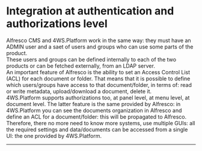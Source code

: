 # Integration at authentication and authorizations level

Alfresco CMS and 4WS.Platform work in the same way: they must have an ADMIN user and a saet of users and groups who can use some parts of the product.  
These users and groups can be defined internally to each of the two products or can be fetched externally, from an LDAP server.  
An important feature of Alfresco is the ability to set an Access Control List \(ACL\) for each document or folder. That means that it is possible to define which users/groups have access to that document/folder, in terms of: read or write metadata, upload/download a document, delete it.  
4WS.Platform supports authorizations too, at panel level, at menu level, at document level. The latter feature is the same provided by Alfresco: in 4WS.Platform you can see the documents organization in Alfresco and define an ACL for a document/folder: this will be propagated to Alfresco. Therefore, there no more need to know more systems, use multiple GUIs: all the required settings and data/documents can be accessed from a single UI: the one provided by 4WS.Platform.

---



